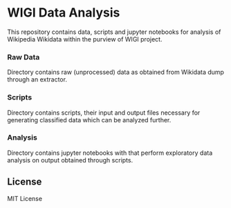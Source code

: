 # WIGI Data Analysis

This repository contains data, scripts and jupyter notebooks for analysis of
Wikipedia Wikidata within the purview of WIGI project.

### Raw Data
Directory contains raw (unprocessed) data as obtained from Wikidata dump
through an extractor.

### Scripts
Directory contains scripts, their input and output files necessary for
generating classified data which can be analyzed further.

### Analysis
Directory contains jupyter notebooks with that perform exploratory data
analysis on output obtained through scripts.


## License

MIT License
